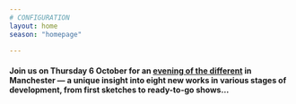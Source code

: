 ```yaml
---
# CONFIGURATION
layout: home
season: "homepage"

---
```

#### Join us on Thursday 6 October for an [evening of the different](/current/event) in Manchester — a unique insight into eight new works in various stages of development, from first sketches to ready-to-go shows…
